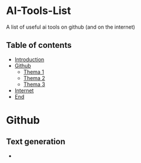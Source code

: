 # AI-Tools-List

A list of useful ai tools on github (and on the internet)

<!-- Image -->

## Table of contents
 
- [Introduction](#AI-Tools-List)
- [Github](#github)
	- [Thema 1](#thema1)
	- [Thema 2](#thema2)
	- [Thema 3](#thema3)
- [Internet](#internet)	
- [End](#end)

# Github

## Text generation

- 
